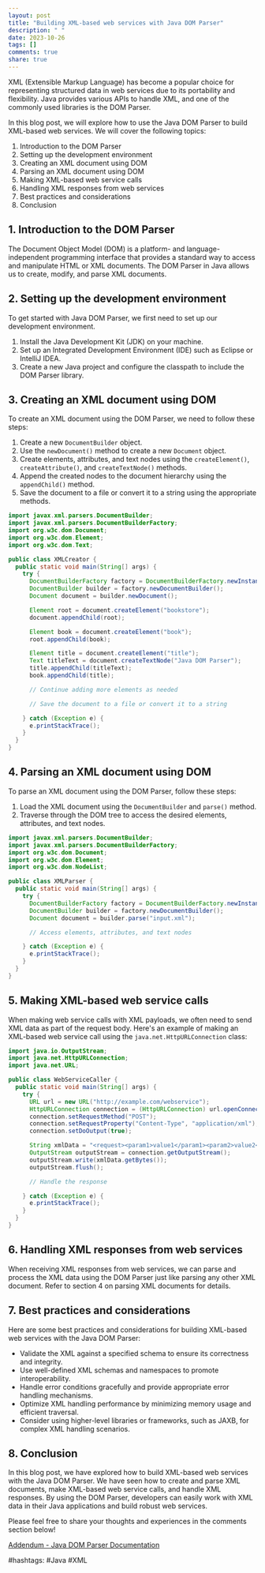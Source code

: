 ```yaml
---
layout: post
title: "Building XML-based web services with Java DOM Parser"
description: " "
date: 2023-10-26
tags: []
comments: true
share: true
---
```


XML (Extensible Markup Language) has become a popular choice for representing structured data in web services due to its portability and flexibility. Java provides various APIs to handle XML, and one of the commonly used libraries is the DOM Parser.

In this blog post, we will explore how to use the Java DOM Parser to build XML-based web services. We will cover the following topics:

1. Introduction to the DOM Parser
2. Setting up the development environment
3. Creating an XML document using DOM
4. Parsing an XML document using DOM
5. Making XML-based web service calls
6. Handling XML responses from web services
7. Best practices and considerations
8. Conclusion

## 1. Introduction to the DOM Parser

The Document Object Model (DOM) is a platform- and language-independent programming interface that provides a standard way to access and manipulate HTML or XML documents. The DOM Parser in Java allows us to create, modify, and parse XML documents.

## 2. Setting up the development environment

To get started with Java DOM Parser, we first need to set up our development environment.

1. Install the Java Development Kit (JDK) on your machine.
2. Set up an Integrated Development Environment (IDE) such as Eclipse or IntelliJ IDEA.
3. Create a new Java project and configure the classpath to include the DOM Parser library.

## 3. Creating an XML document using DOM

To create an XML document using the DOM Parser, we need to follow these steps:

1. Create a new `DocumentBuilder` object.
2. Use the `newDocument()` method to create a new `Document` object.
3. Create elements, attributes, and text nodes using the `createElement()`, `createAttribute()`, and `createTextNode()` methods.
4. Append the created nodes to the document hierarchy using the `appendChild()` method.
5. Save the document to a file or convert it to a string using the appropriate methods.

```java
import javax.xml.parsers.DocumentBuilder;
import javax.xml.parsers.DocumentBuilderFactory;
import org.w3c.dom.Document;
import org.w3c.dom.Element;
import org.w3c.dom.Text;

public class XMLCreator {
  public static void main(String[] args) {
    try {
      DocumentBuilderFactory factory = DocumentBuilderFactory.newInstance();
      DocumentBuilder builder = factory.newDocumentBuilder();
      Document document = builder.newDocument();

      Element root = document.createElement("bookstore");
      document.appendChild(root);

      Element book = document.createElement("book");
      root.appendChild(book);

      Element title = document.createElement("title");
      Text titleText = document.createTextNode("Java DOM Parser");
      title.appendChild(titleText);
      book.appendChild(title);

      // Continue adding more elements as needed

      // Save the document to a file or convert it to a string

    } catch (Exception e) {
      e.printStackTrace();
    }
  }
}
```

## 4. Parsing an XML document using DOM

To parse an XML document using the DOM Parser, follow these steps:

1. Load the XML document using the `DocumentBuilder` and `parse()` method.
2. Traverse through the DOM tree to access the desired elements, attributes, and text nodes.

```java
import javax.xml.parsers.DocumentBuilder;
import javax.xml.parsers.DocumentBuilderFactory;
import org.w3c.dom.Document;
import org.w3c.dom.Element;
import org.w3c.dom.NodeList;

public class XMLParser {
  public static void main(String[] args) {
    try {
      DocumentBuilderFactory factory = DocumentBuilderFactory.newInstance();
      DocumentBuilder builder = factory.newDocumentBuilder();
      Document document = builder.parse("input.xml");

      // Access elements, attributes, and text nodes

    } catch (Exception e) {
      e.printStackTrace();
    }
  }
}
```

## 5. Making XML-based web service calls

When making web service calls with XML payloads, we often need to send XML data as part of the request body. Here's an example of making an XML-based web service call using the `java.net.HttpURLConnection` class:

```java
import java.io.OutputStream;
import java.net.HttpURLConnection;
import java.net.URL;

public class WebServiceCaller {
  public static void main(String[] args) {
    try {
      URL url = new URL("http://example.com/webservice");
      HttpURLConnection connection = (HttpURLConnection) url.openConnection();
      connection.setRequestMethod("POST");
      connection.setRequestProperty("Content-Type", "application/xml");
      connection.setDoOutput(true);

      String xmlData = "<request><param1>value1</param1><param2>value2</param2></request>";
      OutputStream outputStream = connection.getOutputStream();
      outputStream.write(xmlData.getBytes());
      outputStream.flush();

      // Handle the response

    } catch (Exception e) {
      e.printStackTrace();
    }
  }
}
```

## 6. Handling XML responses from web services

When receiving XML responses from web services, we can parse and process the XML data using the DOM Parser just like parsing any other XML document. Refer to section 4 on parsing XML documents for details.

## 7. Best practices and considerations

Here are some best practices and considerations for building XML-based web services with the Java DOM Parser:

- Validate the XML against a specified schema to ensure its correctness and integrity.
- Use well-defined XML schemas and namespaces to promote interoperability.
- Handle error conditions gracefully and provide appropriate error handling mechanisms.
- Optimize XML handling performance by minimizing memory usage and efficient traversal.
- Consider using higher-level libraries or frameworks, such as JAXB, for complex XML handling scenarios.

## 8. Conclusion

In this blog post, we have explored how to build XML-based web services with the Java DOM Parser. We have seen how to create and parse XML documents, make XML-based web service calls, and handle XML responses. By using the DOM Parser, developers can easily work with XML data in their Java applications and build robust web services.

Please feel free to share your thoughts and experiences in the comments section below!

[Addendum - Java DOM Parser Documentation](https://docs.oracle.com/javase/8/docs/api/org/w3c/dom/package-summary.html)

#hashtags: #Java #XML